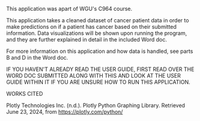 This application was apart of WGU's C964 course. 

This application takes a cleaned dataset of cancer patient data in order to make predictions on if a patient has cancer based on their submitted information. Data visualizations will be shown upon running the program, and they are further explained in detail in the included Word doc.

For more information on this application and how data is handled, see parts B and D in the Word doc. 



IF YOU HAVEN'T ALREADY READ THE USER GUIDE, FIRST READ OVER THE WORD DOC SUBMITTED ALONG WITH THIS AND LOOK AT THE USER GUIDE WITHIN IT IF YOU ARE UNSURE HOW TO RUN THIS APPLICATION.



WORKS CITED

Plotly Technologies Inc. (n.d.). Plotly Python Graphing Library. Retrieved June 23, 2024, from https://plotly.com/python/

